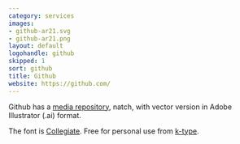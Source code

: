 ```yaml
---
category: services
images:
- github-ar21.svg
- github-ar21.png
layout: default
logohandle: github
skipped: 1
sort: github
title: Github
website: https://github.com/
---
```


Github has a [media repository](https://github.com/github/media), natch, with vector version in Adobe Illustrator \(.ai\) format.

The font is [Collegiate](http://www.myfonts.com/fonts/k-type/collegiate/?ref=vectorlogozone).  Free for personal use from [k-type](http://www.k-type.com/fonts/collegiate/).
